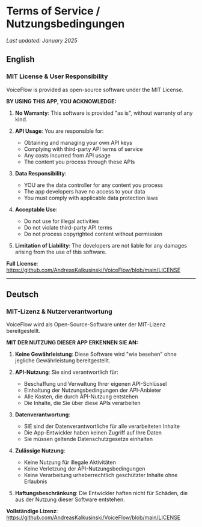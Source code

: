 # Terms of Service / Nutzungsbedingungen

_Last updated: January 2025_

## English

### MIT License & User Responsibility

VoiceFlow is provided as open-source software under the MIT License.

**BY USING THIS APP, YOU ACKNOWLEDGE:**

1. **No Warranty**: This software is provided "as is", without warranty of any kind.

2. **API Usage**: You are responsible for:
   - Obtaining and managing your own API keys
   - Complying with third-party API terms of service
   - Any costs incurred from API usage
   - The content you process through these APIs

3. **Data Responsibility**:
   - YOU are the data controller for any content you process
   - The app developers have no access to your data
   - You must comply with applicable data protection laws

4. **Acceptable Use**:
   - Do not use for illegal activities
   - Do not violate third-party API terms
   - Do not process copyrighted content without permission

5. **Limitation of Liability**:
   The developers are not liable for any damages arising from the use of this software.

**Full License**: https://github.com/AndreasKalkusinski/VoiceFlow/blob/main/LICENSE

---

## Deutsch

### MIT-Lizenz & Nutzerverantwortung

VoiceFlow wird als Open-Source-Software unter der MIT-Lizenz bereitgestellt.

**MIT DER NUTZUNG DIESER APP ERKENNEN SIE AN:**

1. **Keine Gewährleistung**: Diese Software wird "wie besehen" ohne jegliche Gewährleistung bereitgestellt.

2. **API-Nutzung**: Sie sind verantwortlich für:
   - Beschaffung und Verwaltung Ihrer eigenen API-Schlüssel
   - Einhaltung der Nutzungsbedingungen der API-Anbieter
   - Alle Kosten, die durch API-Nutzung entstehen
   - Die Inhalte, die Sie über diese APIs verarbeiten

3. **Datenverantwortung**:
   - SIE sind der Datenverantwortliche für alle verarbeiteten Inhalte
   - Die App-Entwickler haben keinen Zugriff auf Ihre Daten
   - Sie müssen geltende Datenschutzgesetze einhalten

4. **Zulässige Nutzung**:
   - Keine Nutzung für illegale Aktivitäten
   - Keine Verletzung der API-Nutzungsbedingungen
   - Keine Verarbeitung urheberrechtlich geschützter Inhalte ohne Erlaubnis

5. **Haftungsbeschränkung**:
   Die Entwickler haften nicht für Schäden, die aus der Nutzung dieser Software entstehen.

**Vollständige Lizenz**: https://github.com/AndreasKalkusinski/VoiceFlow/blob/main/LICENSE
